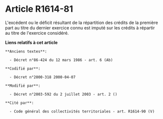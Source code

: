 # Article R1614-81

L'excédent ou le déficit résultant de la répartition des crédits de la première part au titre du dernier exercice connu est
imputé sur les crédits à répartir au titre de l'exercice considéré.

**Liens relatifs à cet article**

	**Anciens textes**:

	  - Décret n°86-424 du 12 mars 1986 - art. 6 (Ab)

	**Codifié par**:

	  - Décret n°2000-318 2000-04-07

	**Modifié par**:

	  - Décret n°2003-592 du 2 juillet 2003 - art. 2 ()

	**Cité par**:

	  - Code général des collectivités territoriales - art. R1614-90 (V)
